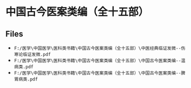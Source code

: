 # 中国古今医案类编（全十五部）

## Files

- `F:/医学\中国医学\医科类书籍\中国古今医案类编（全十五部）\中医经典临证发微--伤寒论临证发微.pdf`
- `F:/医学\中国医学\医科类书籍\中国古今医案类编（全十五部）\中国古今医案类编--温病类.pdf`
- `F:/医学\中国医学\医科类书籍\中国古今医案类编（全十五部）\中国古今医案类编--脾胃病类.pdf`
